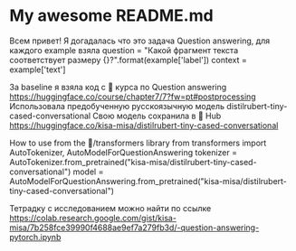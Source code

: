 # My awesome README.md
Всем привет! Я догадалась что это задача Question answering, для каждого example взяла 
question = "Какой фрагмент текста соответствует размеру {}?".format(example['label']) 
context = example['text']

За baseline я взяла код с 🤗 курса по Question answering https://huggingface.co/course/chapter7/7?fw=pt#postprocessing
Использовала предобученную русскоязычную модель distilrubert-tiny-cased-conversational
Свою модель сохранила в 🤗 Hub https://huggingface.co/kisa-misa/distilrubert-tiny-cased-conversational

How to use from the 🤗/transformers library
from transformers import AutoTokenizer, AutoModelForQuestionAnswering
tokenizer = AutoTokenizer.from_pretrained("kisa-misa/distilrubert-tiny-cased-conversational")
model = AutoModelForQuestionAnswering.from_pretrained("kisa-misa/distilrubert-tiny-cased-conversational")

Тетрадку с исследованием можно найти по ссылке https://colab.research.google.com/gist/kisa-misa/7b258fce39990f4688ae9ef7a279fb3d/-question-answering-pytorch.ipynb

